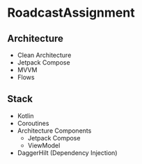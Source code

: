# RoadcastAssignment

## Architecture
- Clean Architecture
- Jetpack Compose
- MVVM
- Flows

## Stack
- Kotlin
- Coroutines
- Architecture Components
    * Jetpack Compose
    * ViewModel
- DaggerHilt (Dependency Injection)

